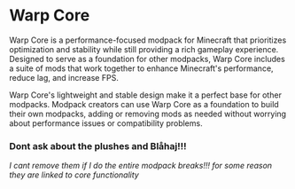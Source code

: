 # Warp Core
Warp Core is a performance-focused modpack for Minecraft that prioritizes optimization and stability while still providing a rich gameplay experience. Designed to serve as a foundation for other modpacks, Warp Core includes a suite of mods that work together to enhance Minecraft's performance, reduce lag, and increase FPS.

Warp Core's lightweight and stable design make it a perfect base for other modpacks. Modpack creators can use Warp Core as a foundation to build their own modpacks, adding or removing mods as needed without worrying about performance issues or compatibility problems.

### Dont ask about the plushes and Blåhaj!!!
*I cant remove them if I do the entire modpack breaks!!!*
*for some reason they are linked to core functionality*